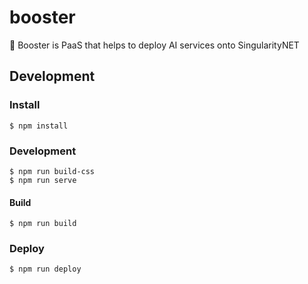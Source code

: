# booster
🛵 Booster is PaaS that helps to deploy AI services onto SingularityNET


## Development

### Install
`$ npm install`


### Development 
```
$ npm run build-css
$ npm run serve
```

#### Build
```
$ npm run build
```

### Deploy
```
$ npm run deploy
``` 
